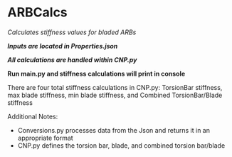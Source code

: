 # ARBCalcs
*Calculates stiffness values for bladed ARBs*

***Inputs are located in Properties.json***

***All calculations are handled within CNP.py***

**Run main.py and stiffness calculations will print in console**

There are four total stiffness calculations in CNP.py: TorsionBar stiffness, 
max blade stiffness, min blade stiffness, and Combined TorsionBar/Blade stiffness


Additional Notes:
- Conversions.py processes data from the Json and returns it in an appropriate format
- CNP.py defines the torsion bar, blade, and combined torsion bar/blade
